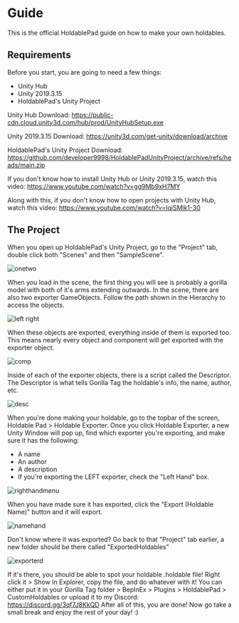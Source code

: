 # Guide
This is the official HoldablePad guide on how to make your own holdables.

## Requirements 
Before you start, you are going to need a few things:
- Unity Hub
- Unity 2019.3.15
- HoldablePad's Unity Project

Unity Hub
Download: https://public-cdn.cloud.unity3d.com/hub/prod/UnityHubSetup.exe

Unity 2019.3.15
Download: https://unity3d.com/get-unity/download/archive

HoldablePad's Unity Project
Download: https://github.com/developer9998/HoldablePadUnityProject/archive/refs/heads/main.zip

If you don't know how to install Unity Hub or Unity 2019.3.15, watch this video:
https://www.youtube.com/watch?v=gg9Mb9xH7MY

Along with this, if you don't know how to open projects with Unity Hub, watch this video:
https://www.youtube.com/watch?v=IqjSMlk1-30

## The Project
When you open up HoldablePad's Unity Project, go to the "Project" tab, double click both "Scenes" and then "SampleScene". 

![onetwo](https://user-images.githubusercontent.com/81720436/176589610-978cc6eb-04b2-43ae-9fa5-ab1116b004bf.png)

When you load in the scene, the first thing you will see is probably a gorilla model with both of it's arms extending outwards.
In the scene, there are also two exporter GameObjects. Follow the path shown in the Hierarchy to access the objects.

![left right](https://user-images.githubusercontent.com/81720436/176589755-c12150fb-c44e-4504-acf0-c9ef3622f766.png)

When these objects are exported, everything inside of them is exported too.
This means nearly every object and component will get exported with the exporter object.

![comp](https://user-images.githubusercontent.com/81720436/176591533-9263d38c-ea8b-4f24-a950-d0405028aa7d.png)

Inside of each of the exporter objects, there is a script called the Descriptor.
The Descriptor is what tells Gorilla Tag the holdable's info, the name, author, etc.

![desc](https://user-images.githubusercontent.com/81720436/176591224-fd64b168-19d5-47a5-baf0-d530fb7473dd.png)

When you're done making your holdable, go to the topbar of the screen, Holdable Pad > Holdable Exporter.
Once you click Holdable Exporter, a new Unity Window will pop up, find which exporter you're exporting, and make sure it has the following:
- A name
- An author
- A description
- If you're exporting the LEFT exporter, check the "Left Hand" box.

![righthandmenu](https://user-images.githubusercontent.com/81720436/176590737-551bc6cc-5e9c-4d91-acbd-ed717b6e21b8.png)

When you have made sure it has exported, click the "Export (Holdable Name)" button and it will export.

![namehand](https://user-images.githubusercontent.com/81720436/176590757-8c5c6414-4c43-4142-ab88-39846408031a.png)

Don't know where it was exported? Go back to that "Project" tab earlier, a new folder should be there called "ExportedHoldables"

![exporterd](https://user-images.githubusercontent.com/81720436/176590902-45fbfe6c-26db-4077-a4cc-786e735bf6f1.png)

If it's there, you should be able to spot your holdable .holdable file! Right click it > Show In Explorer, copy the file, and do whatever with it!
You can either put it in your Gorilla Tag folder > BepInEx > Plugins > HoldablePad > CustomHoldables or upload it to my Discord: https://discord.gg/3qf7J8KkQD
After all of this, you are done! Now go take a small break and enjoy the rest of your day! :)
